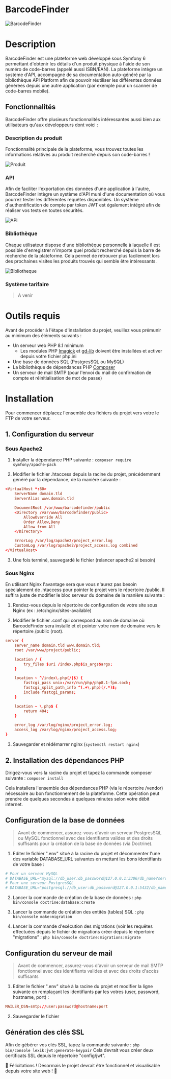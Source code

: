 # BarcodeFinder

![BarcodeFinder](https://media.discordapp.net/attachments/1010311719647707226/1010312885496463470/BarcodeFinder.png?width=1000&height=700 "BarcodeFinder")

# Description 
BarcodeFinder est une plateforme web développé sous Symfony 6 permettant d'obtenir les détails d'un produit physique à l'aide de son numéro de code-barres (appelé aussi ISBN/EAN). La plateforme intègre un système d'API, accompagné de sa documentation auto-généré par la bibliothèque API Platform afin de pouvoir réutiliser les différentes données générées depuis une autre application (par exemple pour un scanner de code-barres mobile).

## Fonctionnalités 

BarcodeFinder offre plusieurs fonctionnalités intéressantes aussi bien aux utilisateurs qu'aux développeurs dont voici :

### Description du produit

Fonctionnalité principale de la plateforme, vous trouvez toutes les informations relatives au produit recherché depuis son code-barres !

![Produit](https://media.discordapp.net/attachments/1010311719647707226/1010313836580065290/BarcodeFinder_product.png?width=800&height=500 "Produit")

### API 

Afin de faciliter l'exportation des données d'une application à l'autre, BarcodeFinder intègre un système d'API muni d'une documentation où vous pourrez tester les différentes requêtes disponibles. Un système d'authentification de compte par token JWT est également intégré afin de réaliser vos tests en toutes sécurités.

![API](https://media.discordapp.net/attachments/1010311719647707226/1010311913147748412/BarcodeFile-API-API-Platform.png?width=800&height=500 "API")

### Bibliothèque

Chaque utilisateur dispose d'une bibliothèque personnelle à laquelle il est possible d'enregistrer n'importe quel produit recherché depuis la barre de recherche de la plateforme. 
Cela permet de retrouver plus facilement lors des prochaines visites les produits trouvés qui semble être intéressants.

![Bibliotheque](https://media.discordapp.net/attachments/1010311719647707226/1010311913772679188/BarcodeFinder-Mes-elements-enregistrees.png?width=800&height=500 "Bibliotheque")

### Système tarifaire

> A venir

# Outils requis

Avant de procéder à l'étape d'installation du projet, veuillez vous prémunir au minimum des éléments suivants :

- Un serveur web PHP 8.1 minimum
    - Les modules PHP [Imagick](https://www.php.net/manual/fr/book.imagick.php) et [gd-lib](https://www.php.net/manual/fr/book.image.php) doivent être installées et activer depuis votre fichier php.ini  
- Une base de données SQL (PostgresSQL ou MySQL)
- La bibliothèque de dépendances PHP [Composer](https://getcomposer.org/)
- Un serveur de mail SMTP (pour l'envoi du mail de confirmation de compte et réinitialisation de mot de passe)

# Installation

Pour commencer déplacez l'ensemble des fichiers du projet vers votre le FTP de votre serveur.

## 1. Configuration du serveur

### Sous Apache2

1. Installer la dépendance PHP suivante : `composer require symfony/apache-pack`

2. Modifier le fichier .htaccess depuis la racine du projet, précédemment généré par la dépendance, de la manière suivante :

```conf
<VirtualHost *:80>
    ServerName domain.tld
    ServerAlias www.domain.tld

    DocumentRoot /var/www/barcodefinder/public
    <Directory /var/www/barcodefinder/public>
        AllowOverride All
        Order Allow,Deny
        Allow from All
    </Directory>

    ErrorLog /var/log/apache2/project_error.log
    CustomLog /var/log/apache2/project_access.log combined
</VirtualHost>
```

3. Une fois terminé, sauvegardé le fichier (relancer apache2 si besoin)

### Sous Nginx

En utilisant Nginx l'avantage sera que vous n'aurez pas besoin spécialement de .htaccess pour pointer le projet vers le répertoire /public. Il suffira juste de modifier le bloc serveur du domaine de la manière suivante :

1. Rendez-vous depuis le répertoire de configuration de votre site sous Nginx (ex : /etc/nginx/sites-available)

2. Modifier le fichier .conf qui correspond au nom de domaine où BarcodeFinder sera installé et et pointer votre nom de domaine vers le répertoire /public (root).

```conf
server {
    server_name domain.tld www.domain.tld;
    root /var/www/project/public;

    location / {
        try_files $uri /index.php$is_args$args;
    }

    location ~ ^/index\.php(/|$) {
        fastcgi_pass unix:/var/run/php/php8.1-fpm.sock;
        fastcgi_split_path_info ^(.+\.php)(/.*)$;
        include fastcgi_params;
    }

    location ~ \.php$ {
        return 404;
    }

    error_log /var/log/nginx/project_error.log;
    access_log /var/log/nginx/project_access.log;
}
```

3. Sauvegarder et rédémarrer nginx (`systemctl restart nginx`)

## 2. Installation des dépendances PHP

Dirigez-vous vers la racine du projet et tapez la commande composer suivante : `composer install`

Cela installera l'ensemble des dépendances PHP (via le répertoire /vendor) nécessaire au bon fonctionnement de la plateforme. Cette opération peut prendre de quelques secondes à quelques minutes selon votre débit internet.

## Configuration de la base de données

> Avant de commencer, assurez-vous d'avoir un serveur PostgresSQL ou MySQL fonctionnel avec des identifiants valides et des droits suffisants pour la création de la base de données (via Doctrine).

1. Editer le fichier ".env" situé à la racine du projet et décommenter l'une des variable DATABASE_URL suivantes en mettant les bons identifiants de votre base :

```conf
# Pour un serveur MySQL
# DATABASE_URL="mysql://db_user:db_password@127.0.0.1:3306/db_name?serverVersion=5.7&charset=utf8mb4"
# Pour une serveur PostgresSQL
# DATABASE_URL="postgresql://db_user:db_password@127.0.0.1:5432/db_name?serverVersion=13&charset=utf8"
```

2. Lancer la commande de création de la base de données : `php bin/console doctrine:database:create`

3. Lancer la commande de création des entités (tables) SQL : `php bin/console make:migration`

4. Lancer la commande d'exécution des migrations (voir les requêtes effectuées depuis le fichier de migrations créer depuis le répertoire "migrations" : `php bin/console doctrine:migrations:migrate`

## Configuration du serveur de mail

> Avant de commencer, assurez-vous d'avoir un serveur de mail SMTP fonctionnel avec des identifiants valides et avec des droits d'accès suffisants 

1. Editer le fichier ".env" situé à la racine du projet et modifier la ligne suivante en remplaçant les identifiants par les votres (user, password, hostname, port) :

```conf
MAILER_DSN=smtp://user:password@hostname:port
```

2. Sauvegarder le fichier

## Génération des clés SSL

Afin de gébérer vos clés SSL, tapez la commande suivante : `php bin/console lexik:jwt:generate-keypair`
Cela devrait vous créer deux certificats SSL depuis le répertoire "config/jwt". 

🎉 Félicitations ! Désormais le projet devrait être fonctionnel et visualisable depuis votre site web ! 🎉
